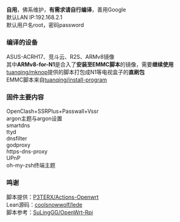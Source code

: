 **自用**，佛系维护，**有需求请自行编译**，善用Google     
默认LAN IP:192.168.2.1    
默认用户名root，密码password     


### 编译的设备
ASUS-ACRH17、竞斗云、R2S、ARMv8镜像     
其中**ARMv8-for-N1**是合入了**安装至EMMC脚本**的镜像，需要**继续使用**[tuanqing/mknop](https://github.com/tuanqing/mknop)提供的脚本打包成N1等电视盒子的**直刷包**   
EMMC脚本来自[tuanqing/install-program](https://github.com/tuanqing/install-program)


### 固件主要内容
OpenClash+SSRPlus+Passwall+Vssr     
argon主题与argon设置     
smartdns     
ttyd     
dnsfilter     
godproxy    
https-dns-proxy    
UPnP    
oh-my-zsh终端主题


### 鸣谢
脚本提供：[P3TERX/Actions-Openwrt](https://github.com/P3TERX/Actions-OpenWrt)    
Lean源码：[coolsnowwolf/lede](https://github.com/coolsnowwolf/lede)      
脚本参考：[SuLingGG/OpenWrt-Rpi](https://github.com/SuLingGG/OpenWrt-Rpi)
